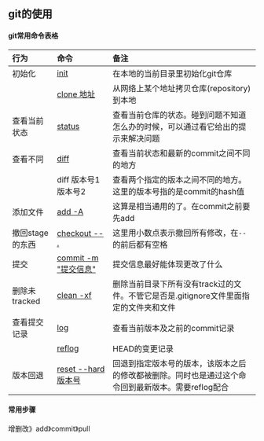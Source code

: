 ## git的使用

#### git常用命令表格

| 行为 | 命令 | 备注 |
| :-- | :-- | :-- |
| 初始化 | [init](#init) | 在本地的当前目录里初始化git仓库 |
|  | [clone 地址](#clone) | 从网络上某个地址拷贝仓库(repository)到本地 |
| 查看当前状态 | [status](#status) | 查看当前仓库的状态。碰到问题不知道怎么办的时候，可以通过看它给出的提示来解决问题 |
| 查看不同 | [diff](#diff) | 查看当前状态和最新的commit之间不同的地方 |
|  | diff 版本号1 版本号2 | 查看两个指定的版本之间不同的地方。这里的版本号指的是commit的hash值 |
| 添加文件 | [add -A](#add) | 这算是相当通用的了。在commit之前要先add |
| 撤回stage的东西 | [checkout -- .](#checkout) | 这里用小数点表示撤回所有修改，在`--`的前后都有空格 |
| 提交 | [commit -m "提交信息"](#commit) | 提交信息最好能体现更改了什么 |
| 删除未tracked | [clean -xf](#clean) | 删除当前目录下所有没有track过的文件。不管它是否是.gitignore文件里面指定的文件夹和文件 |
| 查看提交记录 | [log](#log) | 查看当前版本及之前的commit记录 |
|  | [reflog](#reflog) | HEAD的变更记录 |
| 版本回退 | [reset --hard 版本号](#reset) | 回退到指定版本号的版本，该版本之后的修改都被删除。同时也是通过这个命令回到最新版本。需要reflog配合 |

#### 常用步骤
增删改》add》commit》pull 